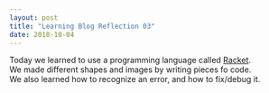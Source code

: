 ```yaml
---
layout: post
title: "Learning Blog Reflection 03"
date: 2018-10-04
---
```


Today we learned to use a programming language called [Racket](https://racket-lang.org/).  
We made different shapes and images by writing pieces fo code.  
We also learned how to recognize an error, and how to fix/debug it.
